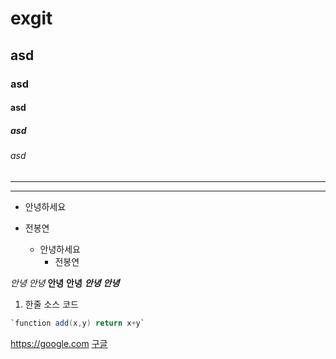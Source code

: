 # exgit
## asd
### asd
#### asd
##### asd
###### asd
---
***
- 안녕하세요
- 전봉연

  + 안녕하세요
      * 전봉연
      
*안녕*
_안녕_
**안녕**
__안녕__
***안녕***
___안녕___
1. 한줄 소스 코드
```java
`function add(x,y) return x+y`
```
<https://google.com>
[구글](https://google.com)
